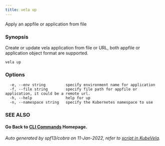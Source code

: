 ```yaml
---
title: vela up
---
```


Apply an appfile or application from file

### Synopsis

Create or update vela application from file or URL, both appfile or application object format are supported.

```
vela up
```

### Options

```
  -e, --env string         specify environment name for application
  -f, --file string        specify file path for appfile or application, it could be a remote url.
  -h, --help               help for up
  -n, --namespace string   specify the Kubernetes namespace to use
```

### SEE ALSO



#### Go Back to [CLI Commands](vela) Homepage.


###### Auto generated by spf13/cobra on 11-Jan-2022, refer to [script in KubeVela](https://github.com/oam-dev/kubevela/tree/master/hack/docgen).
